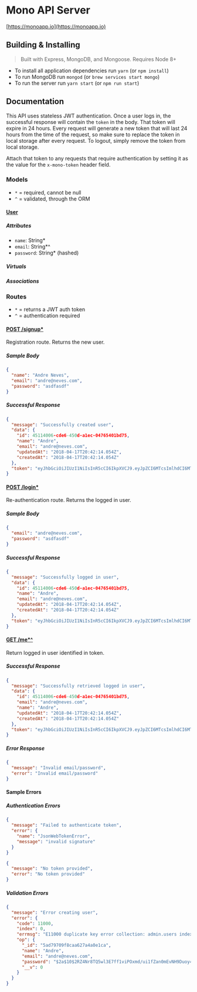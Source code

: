 # Mono API Server

[https://monoapp.io](https://monoapp.io)

## Building & Installing

> Built with Express, MongoDB, and Mongoose. Requires Node 8+

- To install all application dependencies run `yarn` (or `npm install`)
- To run MongoDB run `mongod` (or `brew services start mongo`)
- To run the server run `yarn start` (or `npm run start`)

## Documentation

This API uses stateless JWT authentication. Once a user logs in, the successful response will contain the `token` in the body. That token will expire in 24 hours. Every request will generate a new token that will last 24 hours from the time of the request, so make sure to replace the token in local storage after every request. To logout, simply remove the token from local storage.

Attach that token to any requests that require authentication by setting it as the value for the `x-mono-token` header field.

### Models

- `*` = required, cannot be null
- `^` = validated, through the ORM

#### [User](/api/models/user.js)

##### Attributes

- `name`: String*
- `email`: String*^
- `password`: String* (hashed)

##### Virtuals

##### Associations

### Routes

- `*` = returns a JWT auth token
- `^` = authentication required

#### [POST /signup*](/api/controllers/user-controller.js)

Registration route. Returns the new user.

##### Sample Body

```json
{
  "name": "Andre Neves",
  "email": "andre@neves.com",
  "password": "asdfasdf"
}
```

##### Successful Response

```json
{
  "message": "Successfully created user",
  "data": {
    "id": 45114006-cde6-450d-a1ec-04765401bd75,
    "name": "Andre",
    "email": "andre@neves.com",
    "updatedAt": "2018-04-17T20:42:14.054Z",
    "createdAt": "2018-04-17T20:42:14.054Z"
  },
  "token": "eyJhbGciOiJIUzI1NiIsInR5cCI6IkpXVCJ9.eyJpZCI6MTcsImlhdCI6MTUyMzk5NzczNCwiZXhwIjoxNTI0MDg0MTM0fQ.SXTDc9hrbc7R3qEkfParG-kwM-73iOQOjyF6KHsa2A8"
}
```

#### [POST /login*](/api/controllers/user-controller.js)

Re-authentication route. Returns the logged in user.

##### Sample Body

```json
{
  "email": "andre@neves.com",
  "password": "asdfasdf"
}
```

##### Successful Response

```json
{
  "message": "Successfully logged in user",
  "data": {
    "id": 45114006-cde6-450d-a1ec-04765401bd75,
    "name": "Andre",
    "email": "andre@neves.com",
    "updatedAt": "2018-04-17T20:42:14.054Z",
    "createdAt": "2018-04-17T20:42:14.054Z"
  },
  "token": "eyJhbGciOiJIUzI1NiIsInR5cCI6IkpXVCJ9.eyJpZCI6MTcsImlhdCI6MTUyMzk5NzczNCwiZXhwIjoxNTI0MDg0MTM0fQ.SXTDc9hrbc7R3qEkfParG-kwM-73iOQOjyF6KHsa2A8"
}
```

#### [GET /me*^](/api/controllers/me-controller.js)

Return logged in user identified in token.

##### Successful Response

```json
{
  "message": "Successfully retrieved logged in user",
  "data": {
    "id": 45114006-cde6-450d-a1ec-04765401bd75,
    "email": "andre@neves.com",
    "name": "Andre",
    "updatedAt": "2018-04-17T20:42:14.054Z",
    "createdAt": "2018-04-17T20:42:14.054Z"
  },
  "token": "eyJhbGciOiJIUzI1NiIsInR5cCI6IkpXVCJ9.eyJpZCI6MTcsImlhdCI6MTUyMzk5NzczNCwiZXhwIjoxNTI0MDg0MTM0fQ.SXTDc9hrbc7R3qEkfParG-kwM-73iOQOjyF6KHsa2A8"
}
```

##### Error Response

```json
{
  "message": "Invalid email/password",
  "error": "Invalid email/password"
}
```

#### Sample Errors

##### Authentication Errors

```json
{
  "message": "Failed to authenticate token",
  "error": {
    "name": "JsonWebTokenError",
    "message": "invalid signature"
  }
}
```

```json
{
  "message": "No token provided",
  "error": "No token provided"
}
```

##### Validation Errors

```json
{
  "message": "Error creating user",
  "error": {
    "code": 11000,
    "index": 0,
    "errmsg": "E11000 duplicate key error collection: admin.users index: email_1 dup key: { : \"andre@neves.com\" }",
    "op": {
      "_id": "5ad79709f8caa627a4a0e1ca",
      "name": "Andre",
      "email": "andre@neves.com",
      "password": "$2a$10$2RZ4Nr8TQ5wl3E7ff1viPOxmd/ui1fZan0mEvNH9Duoy44/ZicteO",
      "__v": 0
    }
  }
}
```
